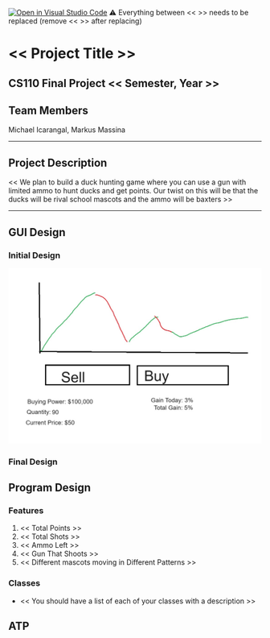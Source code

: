 [![Open in Visual Studio Code](https://classroom.github.com/assets/open-in-vscode-718a45dd9cf7e7f842a935f5ebbe5719a5e09af4491e668f4dbf3b35d5cca122.svg)](https://classroom.github.com/online_ide?assignment_repo_id=12803311&assignment_repo_type=AssignmentRepo)
:warning: Everything between << >> needs to be replaced (remove << >> after replacing)

# << Project Title >>
## CS110 Final Project  << Semester, Year >>

## Team Members

Michael Icarangal, Markus Massina

***

## Project Description

<< We plan to build a duck hunting game where you can use a gun with limited ammo to hunt ducks and get points. Our twist on this will be that 
the ducks will be rival school mascots and the ammo will be baxters >>

***    

## GUI Design




### Initial Design

![Alt text](image.png)

### Final Design



## Program Design

### Features

1. << Total Points >>
2. << Total Shots >>
3. << Ammo Left >>
4. << Gun That Shoots >>
5. << Different mascots moving in Different Patterns >>

### Classes

- << You should have a list of each of your classes with a description >>

## ATP


